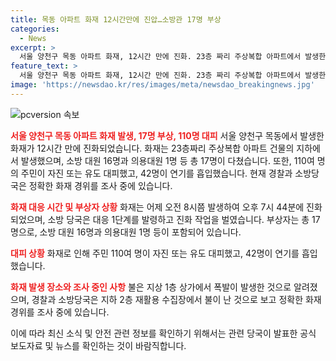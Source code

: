 ```yaml
---
title: 목동 아파트 화재 12시간만에 진압…소방관 17명 부상
categories:
  - News
excerpt: >
  서울 양천구 목동 아파트 화재, 12시간 만에 진화. 23층 짜리 주상복합 아파트에서 발생한 화재는 19일 오전 8시에 시작해 오후 7시 44분에 진화됐다. 화재로 17명이 다친 가운데, 110여명이 대피하고 42명이 연기를 흡입했다. 경찰과 소방당국은 정확한 화재 경위를 조사 중이다.
feature_text: >
  서울 양천구 목동 아파트 화재, 12시간 만에 진화. 23층 짜리 주상복합 아파트에서 발생한 화재는 19일 오전 8시에 시작해 오후 7시 44분에 진화됐다. 화재로 17명이 다친 가운데, 110여명이 대피하고 42명이 연기를 흡입했다. 경찰과 소방당국은 정확한 화재 경위를 조사 중이다.
image: 'https://newsdao.kr/res/images/meta/newsdao_breakingnews.jpg'
---
```


<p><img src="https://newsdao.kr/res/images/meta/newsdao_breakingnews.jpg" alt="pcversion 속보" /></p>

<p><b><span style="color: #ee2323;">서울 양천구 목동 아파트 화재 발생, 17명 부상, 110명 대피</span></b>
서울 양천구 목동에서 발생한 화재가 12시간 만에 진화되었습니다. 화재는 23층짜리 주상복합 아파트 건물의 지하에서 발생했으며, 소방 대원 16명과 의용대원 1명 등 총 17명이 다쳤습니다. 또한, 110여 명의 주민이 자진 또는 유도 대피했고, 42명이 연기를 흡입했습니다. 현재 경찰과 소방당국은 정확한 화재 경위를 조사 중에 있습니다.</p>

<p><b><span style="color: #ee2323;">화재 대응 시간 및 부상자 상황</span></b>
화재는 어제 오전 8시쯤 발생하여 오후 7시 44분에 진화되었으며, 소방 당국은 대응 1단계를 발령하고 진화 작업을 벌였습니다. 부상자는 총 17명으로, 소방 대원 16명과 의용대원 1명 등이 포함되어 있습니다.</p>

<p><b><span style="color: #ee2323;">대피 상황</span></b>
화재로 인해 주민 110여 명이 자진 또는 유도 대피했고, 42명이 연기를 흡입했습니다.</p>

<p><b><span style="color: #ee2323;">화재 발생 장소와 조사 중인 사항</span></b>
불은 지상 1층 상가에서 폭발이 발생한 것으로 알려졌으며, 경찰과 소방당국은 지하 2층 재활용 수집장에서 불이 난 것으로 보고 정확한 화재 경위를 조사 중에 있습니다.</p>

<p>이에 따라 최신 소식 및 안전 관련 정보를 확인하기 위해서는 관련 당국이 발표한 공식 보도자료 및 뉴스를 확인하는 것이 바람직합니다.</p>

